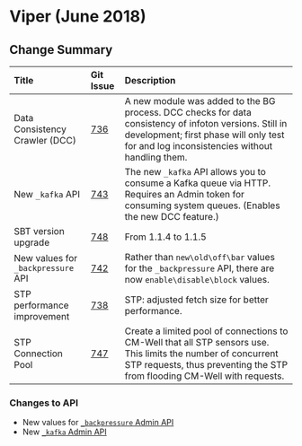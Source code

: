 # Viper (June 2018)



## Change Summary


 Title | Git Issue | Description 
:------|:----------|:------------
Data Consistency Crawler (DCC) | [736](https://github.com/thomsonreuters/CM-Well/pull/736) | A new module was added to the BG process. DCC checks for data consistency of infoton versions. Still in development; first phase will only test for and log inconsistencies without handling them.
New ```_kafka``` API | [743](https://github.com/thomsonreuters/CM-Well/pull/743) | The new ```_kafka``` API allows you to consume a Kafka queue via HTTP. Requires an Admin token for consuming system queues. (Enables the new DCC feature.)
SBT version upgrade | [748](https://github.com/thomsonreuters/CM-Well/pull/748) | From 1.1.4 to 1.1.5
New values for ```_backpressure``` API | [742]() | Rather than ```new\old\off\bar``` values for the ```_backpressure``` API, there are now ```enable\disable\block``` values.
STP performance improvement | [738](https://github.com/thomsonreuters/CM-Well/pull/738) | STP: adjusted fetch size for better performance.
STP Connection Pool | [747](https://github.com/thomsonreuters/CM-Well/pull/747) | Create a limited pool of connections to CM-Well that all STP sensors use. This limits the number of concurrent STP requests, thus preventing the STP from flooding CM-Well with requests.


### Changes to API

* New values for [```_backpressure``` Admin API](../../AdvancedTopics/Admin/Admin.Backpressure.md)
* New [```_kafka``` Admin API](../../AdvancedTopics/Admin/Admin.Kafka.md)

